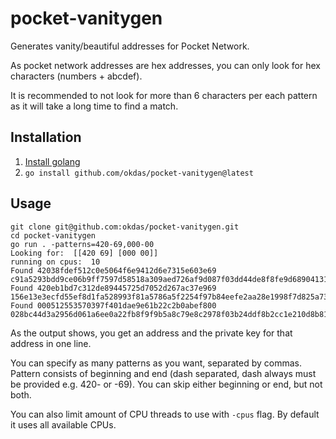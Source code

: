 # pocket-vanitygen

Generates vanity/beautiful addresses for Pocket Network.

As pocket network addresses are hex addresses, you can only look for hex characters (numbers + abcdef).

It is recommended to not look for more than 6 characters per each pattern as it will take a long time to find a match.

## Installation

1. [Install golang](https://go.dev/dl/)
2. `go install github.com/okdas/pocket-vanitygen@latest`

## Usage

```
git clone git@github.com:okdas/pocket-vanitygen.git
cd pocket-vanitygen
go run . -patterns=420-69,000-00
Looking for:  [[420 69] [000 00]]
running on cpus:  10
Found 42038fdef512c0e5064f6e9412d6e7315e603e69 c91a5293bdd9ce06b9ff7597d58518a309aed726af9d087f03dd44de8f8fe9d68904131d8170b5c22be48f9c1a0baf7f6f44293f9b50f66407d84d77b5f2948d
Found 420eb1bd7c312de89445725d7052d267ac37e969 156e13e3ecfd55ef8d1fa528993f81a5786a5f2254f97b84eefe2aa28e1998f7d825a735b4b02893a1cbfba70868c7498c68eedc3fdbcf60d440e43f00b05ce2
Found 000512553570397f401dae9e61b22c2b0abef800 028bc44d3a2956d061a6ee0a22fb8f9f9b5a8c79e8c2978f03b24ddf8b2cc1e210d8b8196959b587d97c85589de9da782425aee9a249d76b653b979bb85f238a
```

As the output shows, you get an address and the private key for that address in one line.

You can specify as many patterns as you want, separated by commas. Pattern consists of beginning and end (dash separated, dash always must be provided e.g. 420- or -69). You can skip either beginning or end, but not both.

You can also limit amount of CPU threads to use with `-cpus` flag. By default it uses all available CPUs.
